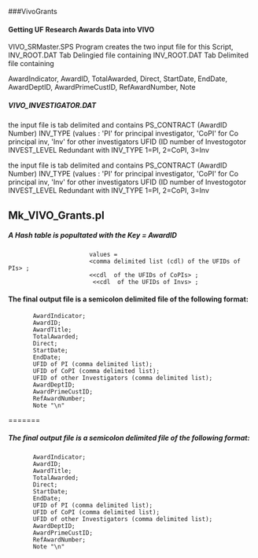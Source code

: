###VivoGrants

#### Getting UF Research Awards Data into VIVO

VIVO_SRMaster.SPS Program creates the two input file for this Script,
INV_ROOT.DAT  Tab Delingied file containing
INV_ROOT.DAT  Tab Delimited file containing

AwardIndicator,
            AwardID,
            TotalAwarded,
            Direct,
            StartDate,
            EndDate,
            AwardDeptID,
            AwardPrimeCustID,
            RefAwardNumber,
            Note

#####   VIVO_INVESTIGATOR.DAT
   the input file is tab delimited and contains 
           PS_CONTRACT  (AwardID Number) 
           INV_TYPE  (values : 
                 'PI' for principal investigator, 
               'CoPI' for Co principal inv,
                'Inv' for other investigators
           UFID  (ID number of Investogotor
           INVEST_LEVEL Redundant with INV_TYPE  1=PI, 2=CoPI, 3=Inv

   the input file is tab delimited and contains 
          PS_CONTRACT  (AwardID Number) 
           INV_TYPE  (values : 
                'PI' for principal investigator, 
                'CoPI' for Co principal inv,
                'Inv' for other investigators
                 UFID  (ID number of Investogotor
                 INVEST_LEVEL Redundant with INV_TYPE  1=PI, 2=CoPI, 3=Inv

 
##   Mk_VIVO_Grants.pl  
   


#####    A Hash table is popultated with the Key = AwardID 
                           values =          
                           <comma delimited list (cdl) of the UFIDs of PIs> ; 
                           <<cdl  of the UFIDs of CoPIs> ; 
                            <<cdl  of the UFIDs of Invs> ;
          

####   The final output file is a semicolon delimited file of the following format:
           AwardIndicator;
           AwardID;
           AwardTitle;
           TotalAwarded;
           Direct;
           StartDate;
           EndDate;
           UFID of PI (comma delimited list);
           UFID of CoPI (comma delimited list);
           UFID of other Investigators (comma delimited list);
           AwardDeptID;
           AwardPrimeCustID;
           RefAwardNumber;
           Note "\n"
=======
#####   The final output file is a semicolon delimited file of the following format:
           AwardIndicator;
           AwardID;
           AwardTitle;
           TotalAwarded;
           Direct;
           StartDate;
           EndDate;
           UFID of PI (comma delimited list);
           UFID of CoPI (comma delimited list);
           UFID of other Investigators (comma delimited list);
           AwardDeptID;
           AwardPrimeCustID;
           RefAwardNumber;
           Note "\n"

